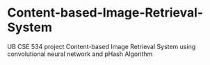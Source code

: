 # Content-based-Image-Retrieval-System
UB CSE 534 project Content-based Image Retrieval System using  convolutional neural network and pHash Algorithm
